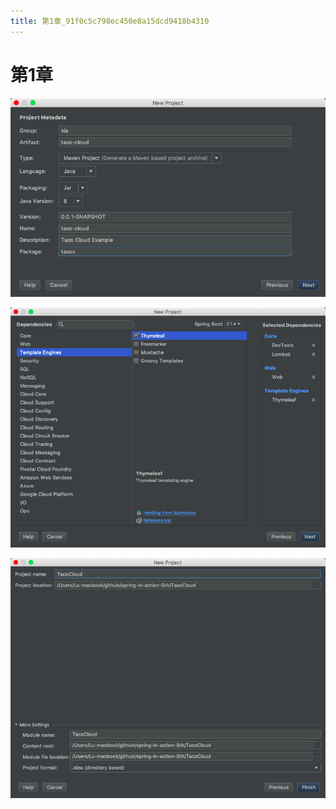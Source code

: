 ```yaml
---
title: 第1章_91f0c5c798ec450e8a15dcd9418b4310
---
```


# 第1章

![2022-05-02_11-22-30](assets/2022-05-02_11-22-30.png)

![Untitled 1](assets/90c2294da1ec0f42767d24da15e569a8.png)

![Untitled 2](assets/6978086398c50d68bf966a0b9a68594f.png)